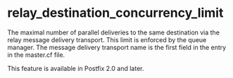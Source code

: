 # relay_destination_concurrency_limit 

 The maximal number of parallel deliveries to the same destination
via the relay message delivery transport. This limit is enforced
by the queue manager. The message delivery transport name is the
first field in the entry in the master.cf file.  

 This feature is available in Postfix 2.0 and later. 


